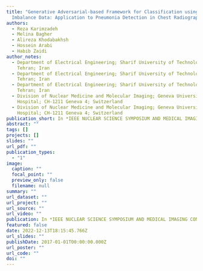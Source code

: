 ```yaml
---
title: "Generative Adversarial-based Framework for Classification using
  Imbalance Data: Application to Pneumonia Detection in Chest Radiographs"
authors:
  - Reza Karimzadeh
  - Melina Bagher
  - Alireza Khodabakhsh
  - Hossein Arabi
  - Habib Zaidi
author_notes:
  - Department of Electrical Engineering; Sharif University of Technology;
    Tehran; Iran
  - Department of Electrical Engineering; Sharif University of Technology;
    Tehran; Iran
  - Department of Electrical Engineering; Sharif University of Technology;
    Tehran; Iran
  - Division of Nuclear Medicine and Molecular Imaging; Geneva University
    Hospital; CH-1211 Geneva 4; Switzerland
  - Division of Nuclear Medicine and Molecular Imaging; Geneva University
    Hospital; CH-1211 Geneva 4; Switzerland
publication_short: In *IEEE NUCLEAR SCIENCE SYMPOSIUM AND MEDICAL IMAGING CONFERENCE 2022*
abstract: ""
tags: []
projects: []
slides: ""
url_pdf: ""
publication_types:
  - "1"
image:
  caption: ""
  focal_point: ""
  preview_only: false
  filename: null
summary: ""
url_dataset: ""
url_project: ""
url_source: ""
url_video: ""
publication: In *IEEE NUCLEAR SCIENCE SYMPOSIUM AND MEDICAL IMAGING CONFERENCE2022*
featured: false
date: 2022-12-13T18:15:45.766Z
url_slides: ""
publishDate: 2017-01-01T00:00:00.000Z
url_poster: ""
url_code: ""
doi: ""
---
```

